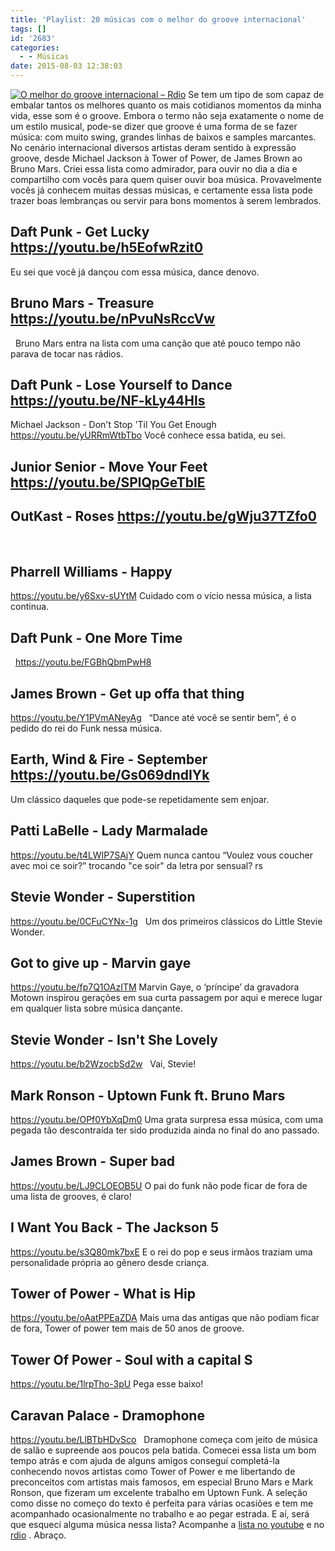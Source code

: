 ```yaml
---
title: 'Playlist: 20 músicas com o melhor do groove internacional'
tags: []
id: '2683'
categories:
  - - Músicas
date: 2015-08-03 12:38:03
---
```


[![O melhor do groove internacional – Rdio](/wp-content/uploads/2015/08/O-melhor-do-groove-internacional-–-Rdio.png)](/wp-content/uploads/2015/08/O-melhor-do-groove-internacional-–-Rdio.png) Se tem um tipo de som capaz de embalar tantos os melhores quanto os mais cotidianos momentos da minha vida, esse som é o groove. Embora o termo não seja exatamente o nome de um estilo musical, pode-se dizer que groove é uma forma de se fazer música: com muito swing, grandes linhas de baixos e samples marcantes. No cenário internacional diversos artistas deram sentido à expressão groove, desde Michael Jackson à Tower of Power, de James Brown ao Bruno Mars. Criei essa lista como admirador, para ouvir no dia a dia e compartilho com vocês para quem quiser ouvir boa música. Provavelmente vocês já conhecem muitas dessas músicas, e certamente essa lista pode trazer boas lembranças ou servir para bons momentos à serem lembrados.

## Daft Punk - Get Lucky https://youtu.be/h5EofwRzit0

Eu sei que você já dançou com essa música, dance denovo.

## Bruno Mars - Treasure https://youtu.be/nPvuNsRccVw

  Bruno Mars entra na lista com uma canção que até pouco tempo não parava de tocar nas rádios.  

## Daft Punk - Lose Yourself to Dance https://youtu.be/NF-kLy44Hls

Michael Jackson - Don't Stop 'Til You Get Enough https://youtu.be/yURRmWtbTbo Você conhece essa batida, eu sei.

## Junior Senior - Move Your Feet https://youtu.be/SPlQpGeTbIE

## OutKast - Roses https://youtu.be/gWju37TZfo0

 

## Pharrell Williams - Happy

https://youtu.be/y6Sxv-sUYtM Cuidado com o vício nessa música, a lista continua.  

## Daft Punk - One More Time

  https://youtu.be/FGBhQbmPwH8  

## James Brown - Get up offa that thing

https://youtu.be/Y1PVmANeyAg   “Dance até você se sentir bem”, é o pedido do rei do Funk nessa música.

## Earth, Wind & Fire - September https://youtu.be/Gs069dndIYk

Um clássico daqueles que pode-se repetidamente sem enjoar.  

## Patti LaBelle - Lady Marmalade

https://youtu.be/t4LWIP7SAjY Quem nunca cantou “Voulez vous coucher avec moi ce soir?” trocando "ce soir" da letra por sensual? rs

## Stevie Wonder - Superstition

https://youtu.be/0CFuCYNx-1g   Um dos primeiros clássicos do Little Stevie Wonder.  

## Got to give up - Marvin gaye

https://youtu.be/fp7Q1OAzITM Marvin Gaye, o ‘príncipe’ da gravadora Motown inspirou gerações em sua curta passagem por aqui e merece lugar em qualquer lista sobre música dançante.  

## Stevie Wonder - Isn't She Lovely

https://youtu.be/b2WzocbSd2w   Vai, Stevie!  

## Mark Ronson - Uptown Funk ft. Bruno Mars

https://youtu.be/OPf0YbXqDm0 Uma grata surpresa essa música, com uma pegada tão descontraída ter sido produzida ainda no final do ano passado.  

## James Brown - Super bad

https://youtu.be/LJ9CLOEOB5U O pai do funk não pode ficar de fora de uma lista de grooves, é claro!  

## I Want You Back - The Jackson 5

https://youtu.be/s3Q80mk7bxE E o rei do pop e seus irmãos traziam uma personalidade própria ao gênero desde criança.  

## Tower of Power - What is Hip

https://youtu.be/oAatPPEaZDA Mais uma das antigas que não podiam ficar de fora, Tower of power tem mais de 50 anos de groove.

## Tower Of Power - Soul with a capital S

https://youtu.be/1lrpTho-3pU Pega esse baixo!  

## Caravan Palace - Dramophone

https://youtu.be/LlBTbHDvSco   Dramophone começa com jeito de música de salão e supreende aos poucos pela batida. Comecei essa lista um bom tempo atrás e com ajuda de alguns amigos conseguí completá-la conhecendo novos artistas como Tower of Power e me libertando de preconceitos com artistas mais famosos, em especial Bruno Mars e Mark Ronson, que fizeram um excelente trabalho em Uptown Funk. A seleção como disse no começo do texto é perfeita para várias ocasiões e tem me acompanhado ocasionalmente no trabalho e ao pegar estrada. E aí, será que esquecí alguma música nessa lista? Acompanhe a [lista no youtube](https://www.youtube.com/playlist?list=PL7IABQgZHFM-W5spMDNcDA0qusjFEI7MQ) e no [rdio](http://rd.io/x/QYniETOLoK8) . Abraço.
